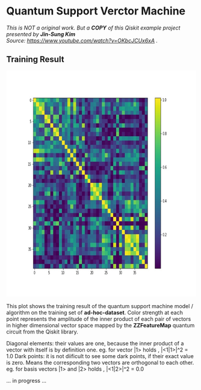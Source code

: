 # Quantum Support Verctor Machine   


_This is NOT a original work. But a **COPY** of this Qiskit example project presented by **Jin-Sung Kim**  
Source: https://www.youtube.com/watch?v=OKbcJCUx6xA ._


## Training Result  

<p align="center">
    <img src="ad-hoc-data_Kernel_Matrix.jpg" alt="kernel matrix"
         title="QML ad-hoc-data training Kernel Matrix" width="800 px0" height="600"/>  
    
   
This plot shows the training result of the quantum support machine model / algorithm on the 
training set of **ad-hoc-dataset**. Color strength at each point represents the amplitude of
the inner product of each pair of vectors in higher dimensional vector space mapped by the
**ZZFeatureMap** quantum circuit from the Qiskit library.  

Diagonal elements: their values are one, because the inner product of a vector with itself is by definition one. eg. for vector |1> holds , |<1|1>|^2 = 1.0
Dark points: it is not diificult to see some dark points, if their exact value is zero. Means the corresponding two vectors are orthogonal to each other.  eg. for basis vectors |1>  and |2> holds , |<1|2>|^2 = 0.0 


... in progress ...
